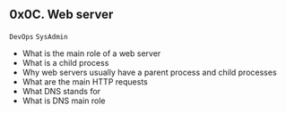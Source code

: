 ## 0x0C. Web server

`DevOps`
`SysAdmin`

- What is the main role of a web server
- What is a child process
- Why web servers usually have a parent process and child processes
- What are the main HTTP requests
- What DNS stands for
- What is DNS main role
